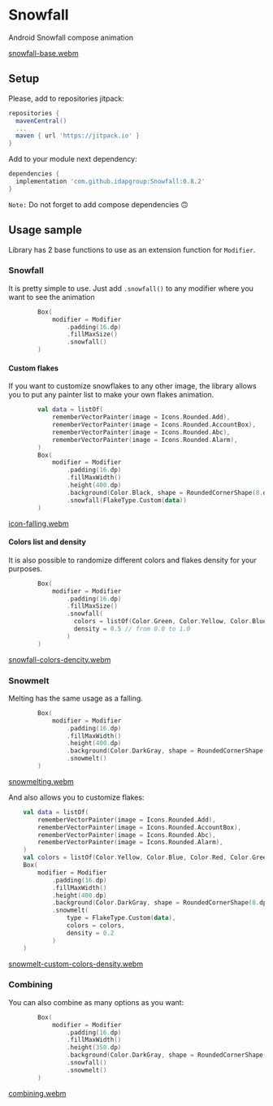 # Snowfall
Android Snowfall compose animation

[snowfall-base.webm](https://github.com/idapgroup/Snowfall/assets/12797421/237a6f42-d862-456d-9221-6e0a1e451e5d)
## Setup
Please, add to repositories jitpack:
```groovy
repositories {
  mavenCentral()
  ...
  maven { url 'https://jitpack.io' }
}
```
Add to your module next dependency:
```groovy
dependencies {
  implementation 'com.github.idapgroup:Snowfall:0.8.2'
}
```
`Note:` Do not forget to add compose dependencies 🙃

## Usage sample
Library has 2 base functions to use as an extension function for `Modifier`.

### Snowfall
It is pretty simple to use. Just add `.snowfall()` to any modifier where you want to see the animation
```kotlin
        Box(
            modifier = Modifier
                .padding(16.dp)
                .fillMaxSize()
                .snowfall()
        )
```

#### Custom flakes
If you want to customize snowflakes to any other image, the library allows you to put any painter list to make your own flakes animation.
```kotlin
        val data = listOf(
            rememberVectorPainter(image = Icons.Rounded.Add),
            rememberVectorPainter(image = Icons.Rounded.AccountBox),
            rememberVectorPainter(image = Icons.Rounded.Abc),
            rememberVectorPainter(image = Icons.Rounded.Alarm),
        )
        Box(
            modifier = Modifier
                .padding(16.dp)
                .fillMaxWidth()
                .height(400.dp)
                .background(Color.Black, shape = RoundedCornerShape(8.dp))
                .snowfall(FlakeType.Custom(data))
        )

```
[icon-falling.webm](https://github.com/idapgroup/Snowfall/assets/12797421/6ad70d1e-b085-459d-a775-b7f3c20b5d98)

#### Colors list and density
It is also possible to randomize different colors and flakes density for your purposes.
```kotlin
        Box(
            modifier = Modifier
                .padding(16.dp)
                .fillMaxSize()
                .snowfall(
                  colors = listOf(Color.Green, Color.Yellow, Color.Blue, Color.Red),
                  density = 0.5 // from 0.0 to 1.0
                )
        )
```
[snowfall-colors-dencity.webm](https://github.com/idapgroup/Snowfall/assets/12797421/ef466018-5ddc-418d-819d-ab3c451e6ee4)

### Snowmelt
Melting has the same usage as a falling.
```kotlin
        Box(
            modifier = Modifier
                .padding(16.dp)
                .fillMaxWidth()
                .height(400.dp)
                .background(Color.DarkGray, shape = RoundedCornerShape(16.dp))
                .snowmelt()
        )
```
[snowmelting.webm](https://github.com/idapgroup/Snowfall/assets/12797421/76f1f1c9-ec25-488c-b75b-a32776e6c46c)

And also allows you to customize flakes:
```kotlin
    val data = listOf(
        rememberVectorPainter(image = Icons.Rounded.Add),
        rememberVectorPainter(image = Icons.Rounded.AccountBox),
        rememberVectorPainter(image = Icons.Rounded.Abc),
        rememberVectorPainter(image = Icons.Rounded.Alarm),
    )
    val colors = listOf(Color.Yellow, Color.Blue, Color.Red, Color.Green, Color.Cyan)
    Box(
        modifier = Modifier
            .padding(16.dp)
            .fillMaxWidth()
            .height(400.dp)
            .background(Color.DarkGray, shape = RoundedCornerShape(8.dp))
            .snowmelt(
                type = FlakeType.Custom(data),
                colors = colors,
                density = 0.2
            )
    )
```
[snowmelt-custom-colors-density.webm](https://github.com/idapgroup/Snowfall/assets/12797421/f50c9616-8617-43d1-bc7b-024480d433d4)


### Combining

You can also combine as many options as you want:

```kotlin
        Box(
            modifier = Modifier
                .padding(16.dp)
                .fillMaxWidth()
                .height(350.dp)
                .background(Color.DarkGray, shape = RoundedCornerShape(8.dp))
                .snowfall()
                .snowmelt()
        )
```
[combining.webm](https://github.com/idapgroup/Snowfall/assets/12797421/dbca6ac0-b84d-4e32-8328-125df552d259)







